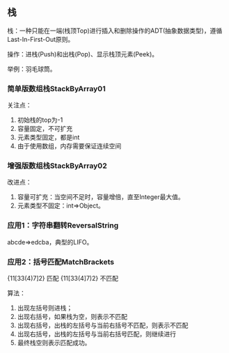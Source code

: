 ## 栈
栈：一种只能在一端(栈顶Top)进行插入和删除操作的ADT(抽象数据类型)，遵循Last-In-First-Out原则。

操作：进栈(Push)和出栈(Pop)、显示栈顶元素(Peek)。

举例：羽毛球筒。

### 简单版数组栈StackByArray01
关注点：

1. 初始栈的top为-1
2. 容量固定，不可扩充
3. 元素类型固定，都是int
4. 由于使用数组，内存需要保证连续空间

### 增强版数组栈StackByArray02
改进点：

1. 容量可扩充：当空间不足时，容量增倍，直至Integer最大值。
2. 元素类型不固定：int=>Object。

### 应用1：字符串翻转ReversalString
abcde=>edcba，典型的LIFO。

### 应用2：括号匹配MatchBrackets
{11[33(4)7]2} 匹配
{11[33(4]7)2} 不匹配

算法：

1. 出现左括号则进栈；
2. 出现右括号，如果栈为空，则表示不匹配
3. 出现右括号，出栈的左括号与当前右括号不匹配，则表示不匹配
4. 出现右括号，出栈的左括号与当前右括号匹配，则继续进行
5. 最终栈空则表示匹配成功。